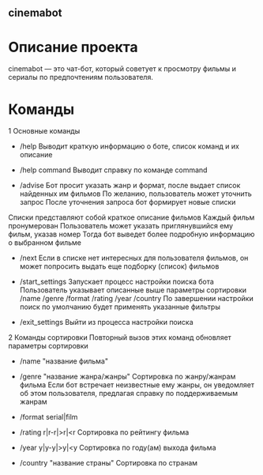 ## cinemabot
# Описание проекта
cinemabot — это чат-бот, который советует к просмотру фильмы и сериалы по предпочтениям пользователя.

# Команды
1 Основные команды
- /help
	Выводит краткую информацию о боте, список команд и их описание
	
- /help command
	Выводит справку по команде command

- /advise
	Бот просит указать жанр и формат, после выдает список найденных им фильмов
	По желанию, пользователь может уточнить запрос
	После уточнения запроса бот формирует новые списки

Списки представляют собой краткое описание фильмов
Каждый фильм пронумерован
Пользователь может указать приглянувшийся ему фильм, указав номер
Тогда бот выведет более подробную информацию о выбранном фильме

- /next
	Если в списке нет интересных для пользователя фильмов,
	он может попросить выдать еще подборку (список) фильмов

- /start_settings
	Запускает процесс настройки поиска бота
	Пользователь указывает описанные выше параметры сортировки
		/name
		/genre
		/format
		/rating
		/year
		/country
	По завершении настройки поиск по умолчанию будет применять указанные фильтры

- /exit_settings
	Выйти из процесса настройки поиска


2 Команды сортировки
Повторный вызов этих команд обновляет параметры сортировки

- /name "название фильма"

- /genre "название жанра/жанры"
	Сортировка по жанру/жанрам фильма
	Если бот встречает неизвестные ему жанры, он уведомляет об этом пользователя,
	предлагая справку по поддерживаемым жанрам

- /format serial|film

- /rating r|r-r|>r|<r
	Сортировка по рейтингу фильма

- /year y|y-y|>y|<y
	Сортировка по году(ам) выхода фильма

- /country "название страны"
	Сортировка по странам
